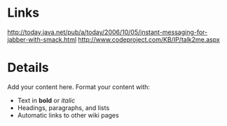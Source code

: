 # Links #

http://today.java.net/pub/a/today/2006/10/05/instant-messaging-for-jabber-with-smack.html
http://www.codeproject.com/KB/IP/talk2me.aspx




# Details #

Add your content here.  Format your content with:
  * Text in **bold** or _italic_
  * Headings, paragraphs, and lists
  * Automatic links to other wiki pages